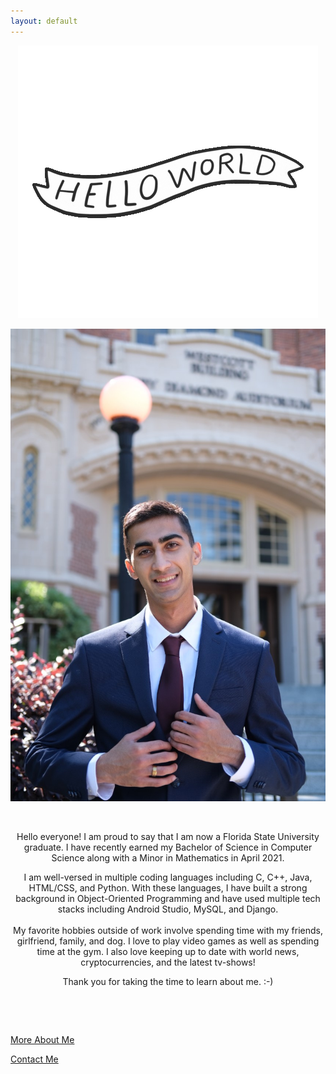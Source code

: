 ```yaml
---
layout: default
---
```

<div class="parentDiv"> 
 <p><center><img src="images/hello.gif"></center></p>
</div> 

![Me](images/pfp3.jpg)

<p style="text-align: center;">&nbsp;</p>
<p style="text-align: center;">Hello everyone! I am proud to say that I am now a Florida State University graduate. I have recently earned my Bachelor of Science in Computer Science along with a Minor in Mathematics in April 2021.</p>
<p style="text-align: center;">I am well-versed in multiple coding languages including C, C++, Java, HTML/CSS, and Python. With these languages, I have built a strong background in Object-Oriented Programming and have used multiple tech stacks including Android Studio, MySQL, and Django.<br /><br />My favorite hobbies outside of work involve spending time with my friends, girlfriend, family, and dog. I love to play video games as well as spending time at the gym. I also love keeping up to date with world news, cryptocurrencies, and the latest tv-shows!</p>
<p style="text-align: center;">Thank you for taking the time to learn about me. :-)</p>
<p style="text-align: center;">&nbsp;</p>
<p style="text-align: center;">&nbsp;</p>

<!--<div class= "container">
<li><a href="#" class="cool-link">More About Me</a></li>
</div>-->
[More About Me](about)

[Contact Me](contact)